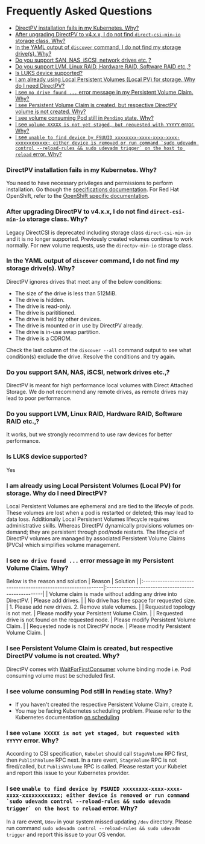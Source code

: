 # Frequently Asked Questions
* [DirectPV installation fails in my Kubernetes. Why?](#directpv-installation-fails-in-my-kubernetes-why)
* [After upgrading DirectPV to v4.x.x, I do not find `direct-csi-min-io` storage class. Why?](#after-upgrading-directpv-to-v4xx-i-do-not-find-direct-csi-min-io-storage-class-why)
* [In the YAML output of `discover` command, I do not find my storage drive(s). Why?](#in-the-yaml-output-of-discover-command-i-do-not-find-my-storage-drives-why)
* [Do you support SAN, NAS, iSCSI, network drives etc.,?](#do-you-support-san-nas-iscsi-network-drives-etc)
* [Do you support LVM, Linux RAID, Hardware RAID, Software RAID etc.,?](#do-you-support-lvm-linux-raid-hardware-raid-software-raid-etc)
* [Is LUKS device supported?](#is-luks-device-supported)
* [I am already using Local Persistent Volumes (Local PV) for storage. Why do I need DirectPV?](#i-am-already-using-local-persistent-volumes-local-pv-for-storage-why-do-i-need-directpv)
* [I see `no drive found ...` error message in my Persistent Volume Claim. Why?](#i-see-no-drive-found--error-message-in-my-persistent-volume-claim-why)
* [I see Persistent Volume Claim is created, but respective DirectPV volume is not created. Why?](#i-see-persistent-volume-claim-is-created-but-respective-directpv-volume-is-not-created-why)
* [I see volume consuming Pod still in `Pending` state. Why?](#i-see-volume-consuming-pod-still-in-pending-state-why)
* [I see `volume XXXXX is not yet staged, but requested with YYYYY` error. Why?](#i-see-volume-xxxxx-is-not-yet-staged-but-requested-with-yyyyy-error-why)
* [I see ```unable to find device by FSUUID xxxxxxxx-xxxx-xxxx-xxxx-xxxxxxxxxxxx; either device is removed or run command `sudo udevadm control --reload-rules && sudo udevadm trigger` on the host to reload``` error. Why?](#i-see-unable-to-find-device-by-fsuuid-xxxxxxxx-xxxx-xxxx-xxxx-xxxxxxxxxxxx-either-device-is-removed-or-run-command-sudo-udevadm-control---reload-rules--sudo-udevadm-trigger-on-the-host-to-reload-error-why)

### DirectPV installation fails in my Kubernetes. Why?
You need to have necessary privileges and permissions to perform installation. Go though the [specifications documentation](./specifications.md). For Red Hat OpenShift, refer to the [OpenShift specific documentation](./openshift.md). 

### After upgrading DirectPV to v4.x.x, I do not find `direct-csi-min-io` storage class. Why?
Legacy DirectCSI is deprecated including storage class `direct-csi-min-io` and it is no longer supported. Previously created volumes continue to work normally. For new volume requests, use the `directpv-min-io` storage class.

### In the YAML output of `discover` command, I do not find my storage drive(s). Why?
DirectPV ignores drives that meet any of the below conditions:
* The size of the drive is less than 512MiB.
* The drive is hidden.
* The drive is read-only.
* The drive is parititioned.
* The drive is held by other devices.
* The drive is mounted or in use by DirectPV already.
* The drive is in-use swap partition.
* The drive is a CDROM.

Check the last column of the `discover --all` command output to see what condition(s) exclude the drive. Resolve the conditions and try again.

### Do you support SAN, NAS, iSCSI, network drives etc.,?
DirectPV is meant for high performance local volumes with Direct Attached Storage. We do not recommend any remote drives, as remote drives may lead to poor performance.

### Do you support LVM, Linux RAID, Hardware RAID, Software RAID etc.,?
It works, but we strongly recommend to use raw devices for better performance.

### Is LUKS device supported?
Yes

### I am already using Local Persistent Volumes (Local PV) for storage. Why do I need DirectPV?
Local Persistent Volumes are ephemeral and are tied to the lifecyle of pods. These volumes are lost when a pod is restarted or deleted; this may lead to data loss. Additionally Local Persistent Volumes lifecycle requires administrative skills. Whereas DirectPV dynamically provisions volumes on-demand; they are persistent through pod/node restarts. The lifecycle of DirectPV volumes are managed by associated Persistent Volume Claims (PVCs) which simplifies volume management.

### I see `no drive found ...` error message in my Persistent Volume Claim. Why?
Below is the reason and solution
| Reason                                                       | Solution                                           |
|:-------------------------------------------------------------|:---------------------------------------------------|
| Volume claim is made without adding any drive into DirectPV. | Please add drives.                                 |
| No drive has free space for requested size.                  | 1. Please add new drives. 2. Remove stale volumes. |
| Requested topology is not met.                               | Please modify your Persistent Volume Claim.        |
| Requested drive is not found on the requested node.          | Please modify Persistent Volume Claim.             |
| Requested node is not DirectPV node.                         | Please modify Persistent Volume Claim.             |

### I see Persistent Volume Claim is created, but respective DirectPV volume is not created. Why?
DirectPV comes with [WaitForFirstConsumer](https://kubernetes.io/docs/concepts/storage/storage-classes/#volume-binding-mode) volume binding mode i.e. Pod consuming volume must be scheduled first.

### I see volume consuming Pod still in `Pending` state. Why?
* If you haven't created the respective Persistent Volume Claim, create it.
* You may be facing Kubernetes scheduling problem. Please refer to the Kubernetes documentation [on scheduling](https://kubernetes.io/docs/concepts/scheduling-eviction/assign-pod-node/)

### I see `volume XXXXX is not yet staged, but requested with YYYYY` error. Why?
According to CSI specification, `Kubelet` should call `StageVolume` RPC first, then `PublishVolume` RPC next. In a rare event, `StageVolume` RPC is not fired/called, but `PublishVolume` RPC is called. Please restart your Kubelet and report this issue to your Kubernetes provider.

### I see ```unable to find device by FSUUID xxxxxxxx-xxxx-xxxx-xxxx-xxxxxxxxxxxx; either device is removed or run command `sudo udevadm control --reload-rules && sudo udevadm trigger` on the host to reload``` error. Why?
In a rare event, `Udev` in your system missed updating `/dev` directory. Please run command `sudo udevadm control --reload-rules && sudo udevadm trigger` and report this issue to your OS vendor.
